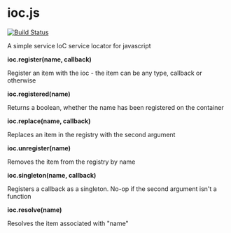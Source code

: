 ioc.js
======

[![Build Status](https://travis-ci.org/tgriesser/ioc.js.png)](https://travis-ci.org/tgriesser/ioc.js)

A simple service IoC service locator for javascript

**ioc.register(name, callback)**

Register an item with the ioc - the item can be any type, callback or otherwise

**ioc.registered(name)**

Returns a boolean, whether the name has been registered on the container

**ioc.replace(name, callback)**

Replaces an item in the registry with the second argument

**ioc.unregister(name)**

Removes the item from the registry by name

**ioc.singleton(name, callback)**

Registers a callback as a singleton. No-op if the second argument isn't a function

**ioc.resolve(name)**

Resolves the item associated with "name"